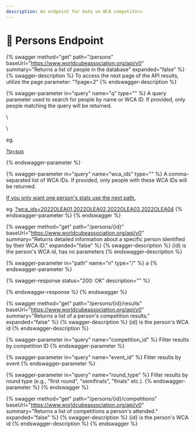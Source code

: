 ```yaml
---
description: An endpoint for data on WCA competitors
---
```


# 👥 Persons Endpoint

{% swagger method="get" path="/persons" baseUrl="https://www.worldcubeassociation.org/api/v0" summary="Returns a list of people in the database" expanded="false" %}
{% swagger-description %}
To access the next page of the API results, utilize the page parameter: "?page=2"
{% endswagger-description %}

{% swagger-parameter in="query" name="q" type="" %}
A query parameter used to search for people by name or WCA ID. If provided, only people matching the query will be returned.

\




\


eg. 

[?q=sus](https://www.worldcubeassociation.org/api/v0/persons?q=sus)


{% endswagger-parameter %}

{% swagger-parameter in="query" name="wca_ids" type="" %}
A comma-separated list of WCA IDs. If provided, only people with these WCA IDs will be returned.



[If you only want one person's stats use the next path.](./#undefined)



eg. [?wca\_ids=2022OLEA01,2022OLEA02,2022OLEA03,2022OLEA04](https://www.worldcubeassociation.org/api/v0/persons?wca\_ids=2022OLEA01,2022OLEA03,2022OLEA02,2022OLEA01)
{% endswagger-parameter %}
{% endswagger %}

{% swagger method="get" path="/persons/{id}" baseUrl="https://www.worldcubeassociation.org/api/v0" summary="Returns detailed information about a specific person identified by their WCA ID." expanded="false" %}
{% swagger-description %}
{id} is the person's WCA id, has no parameters
{% endswagger-description %}

{% swagger-parameter in="path" name="n" type="/" %}
a
{% endswagger-parameter %}

{% swagger-response status="200: OK" description="" %}

{% endswagger-response %}
{% endswagger %}

{% swagger method="get" path="/persons/{id}/results" baseUrl="https://www.worldcubeassociation.org/api/v0" summary="Returns a list of a person's competition results." expanded="false" %}
{% swagger-description %}
{id} is the person's WCA id
{% endswagger-description %}

{% swagger-parameter in="query" name="competition_id" %}
Filter results by competition ID
{% endswagger-parameter %}

{% swagger-parameter in="query" name="event_id" %}
Filter results by event
{% endswagger-parameter %}

{% swagger-parameter in="query" name="round_type" %}
Filter results by round type (e.g., "first round", "semifinals", "finals" etc.).
{% endswagger-parameter %}
{% endswagger %}

{% swagger method="get" path="/persons/{id}/competitions" baseUrl="https://www.worldcubeassociation.org/api/v0" summary="Returns a list of competitions a person's attended." expanded="false" %}
{% swagger-description %}
{id} is the person's WCA id
{% endswagger-description %}
{% endswagger %}
